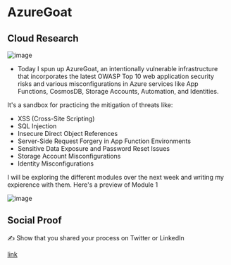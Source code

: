 
# AzureGoat

## Cloud Research
![image](https://github.com/ericrihm/100DaysOfCloud/assets/19367455/ea52fee2-224b-4a25-8f78-9d03495a63a8)
- Today I spun up AzureGoat, an intentionally vulnerable infrastructure that incorporates the latest OWASP Top 10 web application security risks and various misconfigurations in Azure services like App Functions, CosmosDB, Storage Accounts, Automation, and Identities.

It's a sandbox for practicing the mitigation of threats like:

- XSS (Cross-Site Scripting)
- SQL Injection
- Insecure Direct Object References
- Server-Side Request Forgery in App Function Environments
- Sensitive Data Exposure and Password Reset Issues
- Storage Account Misconfigurations
- Identity Misconfigurations

I will be exploring the different modules over the next week and writing my expierence with them. Here's a preview of Module 1

![image](https://github.com/ericrihm/100DaysOfCloud/assets/19367455/07442103-d116-4ac0-b529-6465724d17c3)


## Social Proof

✍️ Show that you shared your process on Twitter or LinkedIn

[link](link)
